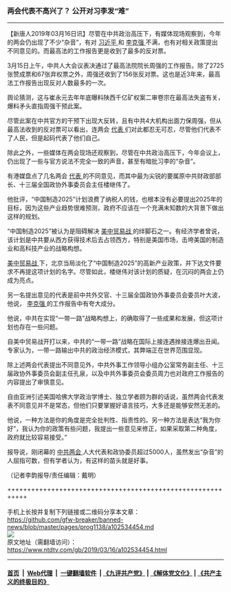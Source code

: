 ### 两会代表不高兴了？  公开对习李发“难”
------------------------

<div class="post_content" itemprop="articleBody">
 <p>
  【新唐人2019年03月16日讯】尽管在中共政治高压下，有媒体现场观察到，今年的两会仍出现了不少“杂音”，有对
  <a href="https://www.ntdtv.com/gb/习近平.htm">
   习近平
  </a>
  和
  <a href="https://www.ntdtv.com/gb/李克强.htm">
   李克强
  </a>
  不满，也有对相关政策提出不同意见的。而最高法的工作报告更是收到了最多的反对票。
 </p>
 <p>
  3月15日上午，中共人大会议表决通过了最高法院院长周强的工作报告。除了2725张赞成票和67张弃权票之外，周强还收到了156张反对票。这也是近3年来，最高法工作报告出现反对人数最多的一次。
 </p>
 <p>
  舆论猜测，这与崔永元去年年底曝料陕西千亿矿权案二审卷宗在最高法失盗有关，爆料矛头直指周强干预此案。
 </p>
 <p>
  尽管此案在中共官方的干预下出现大反转，且有中共4大机构出面力保周强，但从最高法收到的反对票可以看出，连两会
  <a href="https://www.ntdtv.com/gb/代表.htm">
   代表
  </a>
  们对此都忍无可忍，尽管他们代表不了人民，但是起码代表了他们自己。
 </p>
 <p>
  除此之外，一些媒体在两会现场还观察到，尽管在中共政治高压下，今年会议上，仍出现了一些与官方说法不完全一致的声音，甚至有暗批习李的“杂音”。
 </p>
 <p>
  有港媒盘点了几名两会
  <a href="https://www.ntdtv.com/gb/代表.htm">
   代表
  </a>
  的不同意见，而其中最为尖锐的要属原中共财政部部长、十三届全国政协外事委员会主任楼继伟了。
 </p>
 <p>
  他批评，“中国制造2025”计划浪费了纳税人的钱，也根本没有必要提出2025年的目标，因为这些产业趋势很难预测，政府不应该在一个充满未知数的大背景下做出这样的规划。
 </p>
 <p>
  “中国制造2025”被认为是阻碍解决
  <a href="https://www.ntdtv.com/gb/美中贸易战.htm">
   美中贸易战
  </a>
  的绊脚石之一。有经济学者曾说，该计划是中共要从西方获得技术后去占领西方，特别是美国市场，击垮美国的制造业和高科技产业的战略构想。
 </p>
 <p>
  <a href="https://www.ntdtv.com/gb/美中贸易战.htm">
   美中贸易战
  </a>
  下，北京当局淡化了“中国制造2025”的高新产业政策，并下达文件要求不再提这项计划的名字。尽管如此，楼继伟对该计划的质疑，在沉闷的两会上仍成为亮点。
 </p>
 <p>
  另一名提出意见的代表是前中共外交官、十三届全国政协外事委员会委员叶大波，他说，
  <a href="https://www.ntdtv.com/gb/李克强.htm">
   李克强
  </a>
  的工作报告中有夸大成分。
 </p>
 <p>
  他说，中共在实现“一带一路”战略构想上，的确取得了一些成果和发展，但这项计划也存在一些问题。
 </p>
 <p>
  自美中贸易战开打以来，中共的“一带一路”战略在国际上接连遇挫接连爆出丑闻。专家认为，一带一路输出中共的政治经济模式，其弊端正在世界范围显现。
 </p>
 <p>
  除上述两会代表提出不同意见外，中共外事工作领导小组办公室常务副主任、十三届政协外事委员会副主任孔泉，以及中共外事委员会委员周力也对政府工作报告的内容提出了审慎意见。
 </p>
 <p>
  自由亚洲引述美国哈佛大学政治学博士、独立学者顾为群的话说，虽然两会代表发表不同意见并不是常态，但他们只要掌握好语言技巧，大多还是能够安然无恙的。
 </p>
 <p>
  他说，一种方法是你的角度是完全批判性、指责性的。另一种方法是表达“我为你好”，我认为你的政策有些问题，我提出一些意见来修正，如果采取第二种角度，政府就比较容易接受。”
 </p>
 <p>
  报导说，刚闭幕的
  <a href="https://www.ntdtv.com/gb/412969.htm">
   中共两会
  </a>
  人大代表和政协委员超过5000人，虽然发出“杂音”的人屈指可数，但有学者认为，有这样的苗头就是好事。
 </p>
 <p>
  （记者李韵报导/责任编辑：戴明）
 </p>
 <div class="single_ad">
 </div>
</div>

+++++++++++++++++++++++++++++++++++++++++++++++++++++++++++<br/><br/>
手机上长按并复制下列链接或二维码分享本文章：<br/>
https://github.com/gfw-breaker/banned-news/blob/master/pages/prog1138/a102534454.md <br/>
<a href='https://github.com/gfw-breaker/banned-news/blob/master/pages/prog1138/a102534454.md'><img src='https://github.com/gfw-breaker/banned-news/blob/master/pages/prog1138/a102534454.md.png'/></a> <br/>
原文地址（需翻墙访问）：https://www.ntdtv.com/gb/2019/03/16/a102534454.html


------------------------
#### [首页](https://github.com/gfw-breaker/banned-news/blob/master/README.md) &nbsp;|&nbsp; [Web代理](https://github.com/labour-camp/helloworld) &nbsp;|&nbsp; [一键翻墙软件](https://github.com/gfw-breaker/nogfw/blob/master/README.md) &nbsp;| [《九评共产党》](https://github.com/gfw-breaker/9ping.md/blob/master/README.md#九评之一评共产党是什么) | [《解体党文化》](https://github.com/gfw-breaker/jtdwh.md/blob/master/README.md) | [《共产主义的终极目的》](https://github.com/gfw-breaker/gczydzjmd.md/blob/master/README.md)

